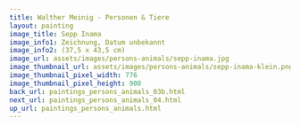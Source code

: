 ```yaml
---
title: Walther Meinig - Personen & Tiere
layout: painting
image_title: Sepp Inama
image_info1: Zeichnung, Datum unbekannt
image_info2: (37,5 x 43,5 cm)
image_url: assets/images/persons-animals/sepp-inama.jpg
image_thumbnail_url: assets/images/persons-animals/sepp-inama-klein.png
image_thumbnail_pixel_width: 776
image_thumbnail_pixel_height: 900
back_url: paintings_persons_animals_03b.html
next_url: paintings_persons_animals_04.html
up_url: paintings_persons_animals.html
---
```

